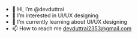 - 👋 Hi, I’m @devduttrai
- 👀 I’m interested in UI/UX designing
- 🌱 I’m currently learning about UI/UX designing
- 📫 How to reach me devduttrai2353@gmail.com
